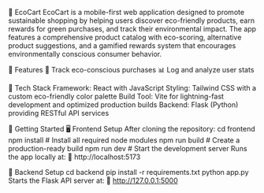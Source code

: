 🌿 EcoCart
EcoCart is a mobile-first web application designed to promote sustainable shopping by helping users discover eco-friendly products, earn rewards for green purchases, and track their environmental impact. The app features a comprehensive product catalog with eco-scoring, alternative product suggestions, and a gamified rewards system that encourages environmentally conscious consumer behavior.

🚀 Features
🌱 Track eco-conscious purchases
📊 Log and analyze user stats

🧱 Tech Stack
Framework: React with JavaScript
Styling: Tailwind CSS with a custom eco-friendly color palette
Build Tool: Vite for lightning-fast development and optimized production builds
Backend: Flask (Python) providing RESTful API services

🔧 Getting Started
🖥️ Frontend Setup
After cloning the repository:
cd frontend
npm install        # Install all required node modules
npm run build      # Create a production-ready build
npm run dev        # Start the development server
Runs the app locally at:
📍 http://localhost:5173

🐍 Backend Setup
cd backend
pip install -r requirements.txt
python app.py
Starts the Flask API server at:
📍 http://127.0.0.1:5000
